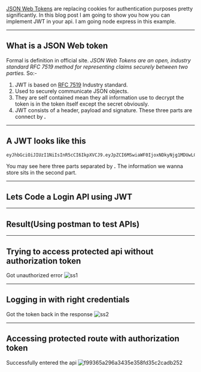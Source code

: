 [JSON Web Tokens](http://jwt.io) are replacing cookies for authentication purposes pretty significantly. In this blog post I am going to show you how you can implement JWT in your api. I am going node express in this example.

<hr>

## What is a JSON Web token

Formal is definition in official site. _JSON Web Tokens are an open, industry standard RFC 7519 method for representing claims securely between two parties._ So:-

1. JWT is based on [RFC 7519](https://tools.ietf.org/html/rfc7519) Industry standard.
2. Used to securely communicate JSON objects.
3. They are self contained mean they all information use to decrypt the token is in the token itself except the secret obviously.
4. JWT consists of a header, payload and signature. These three parts are connect by **_._**

<hr>

## A JWT looks like this

```
eyJhbGciOiJIUzI1NiIsInR5cCI6IkpXVCJ9.eyJpZCI6MSwiaWF0IjoxNDkyNjg1MDUwLCJleHAiOjE0OTUyNzcwNTB9.bHMstzcHfZQBND3QrugO4v3kTa7Zy7yifuuhWJbwhI0
```

You may see here three parts separated by _**.**_ The information we wanna store sits in the second part.

<hr>

## Lets Code a Login API using JWT

<script src="https://gist.github.com/pantharshit00/444626d3f627e1cfcc1691d90c5bcc67.js"></script>

<hr>

## Result(Using postman to test APIs)

<hr>

## Trying to access protected api without authorization token

Got unauthorized error
![ss1](/content/images/2017/08/dca4db87cdbd634ee7ffdac6b3bae76b.jpg)

<hr>

## Logging in with right credentials

Got the token back in the response
![ss2](/content/images/2017/08/9d9455fb1bb9947e780be9640f6d320a.jpg)

<hr>

## Accessing protected route with authorization token

Successfully entered the api
![f99365a296a3435e358fd35c2cadb252](/content/images/2017/08/f99365a296a3435e358fd35c2cadb252.jpg)
